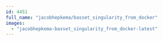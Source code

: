 ```yaml
---
id: 4451
full_name: "jacobhepkema/basset_singularity_from_docker"
images: 
  - "jacobhepkema-basset_singularity_from_docker-latest"
---
```

